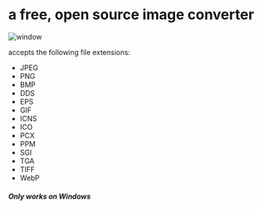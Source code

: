 # a free, open source image converter

![window](https://github.com/user-attachments/assets/931eddcd-2fe8-4b3a-b72d-68b3243a488c)

accepts the following file extensions:
- JPEG
- PNG
- BMP
- DDS
- EPS
- GIF
- ICNS
- ICO
- PCX
- PPM
- SGI
- TGA
- TIFF
- WebP

#### ***Only works on Windows***
